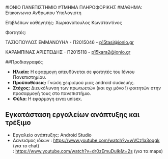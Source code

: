 #ΙΟΝΙΟ ΠΑΝΕΠΙΣΤΗΜΙΟ 
#ΤΜΗΜΑ ΠΛΗΡΟΦΟΡΙΚΗΣ 
#ΜΑΘΗΜΑ: Επικοινωνια Ανθρωπου Υπολογιστη
 
Επιβλέπων καθηγητής: Χωριανόπουλος Κωνσταντίνος 

Φοιτητές: 

ΤΑΣΙΟΠΟΥΛΟΣ ΕΜΜΑΝΟΥΗΛ - Π2015046 - p15tasi@ionio.gr 

ΚΑΡΑΜΠΙΝΑΣ ΑΡΙΣΤΕΙΔΗΣ - Π2015118 - p15kara2@ionio.gr


##Προδιαγραφές

- **Ηλικία:** Η εφαρμογη απευθύνεται σε φοιτητές του Ιόνιου Πανεπιστημίου.
- **Προϋποθέσεις:** Γνώση χειρισμού μιας android συσκευής.
- **Στόχος:** Διευκόλυνση των πρωτωετών (και οχι μόνο !) φοιτητών στην προσαρμογή τους στο πανεπιστήμιο. 
- **Φύλο:** Η εφαρμογη ειναι unisex.

## Εγκατάσταση εργαλείων ανάπτυξης και τρέξιμο

*	Εργαλείο ανάπτυξης: Android Studio
* Δανεισμος ιδεων : https://www.youtube.com/watch?v=wVCz1a3ogqk (για το chat)  
                  : https://www.youtube.com/watch?v=dr0zEmuDuIk&t=2s (για τα maps)
                  
                  


